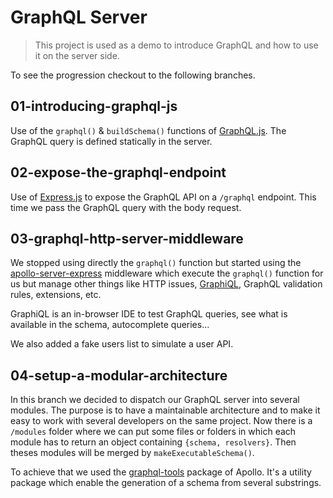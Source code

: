 # GraphQL Server

> This project is used as a demo to introduce GraphQL and how to use it on the server side.

To see the progression checkout to the following branches.

## 01-introducing-graphql-js

Use of the `graphql()` & `buildSchema()` functions of [GraphQL.js].
The GraphQL query is defined statically in the server.

## 02-expose-the-graphql-endpoint

Use of [Express.js] to expose the GraphQL API on a `/graphql` endpoint.
This time we pass the GraphQL query with the body request.

## 03-graphql-http-server-middleware

We stopped using directly the `graphql()` function but started using the [apollo-server-express] middleware which execute the `graphql()` function for us but manage other things like HTTP issues, [GraphiQL], GraphQL validation rules, extensions, etc.

GraphiQL is an in-browser IDE to test GraphQL queries, see what is available in the schema, autocomplete queries...

We also added a fake users list to simulate a user API.

## 04-setup-a-modular-architecture

In this branch we decided to dispatch our GraphQL server into several modules. The purpose is to have a maintainable architecture and to make it easy to work with several developers on the same project.
Now there is a `/modules` folder where we can put some files or folders in which each module has to return an object containing `{schema, resolvers}`. Then theses modules will be merged by `makeExecutableSchema()`.

To achieve that we used the [graphql-tools] package of Apollo. It's a utility package which enable the generation of a schema from several substrings.

[graphql.js]: https://github.com/graphql/graphql-js
[express.js]: http://expressjs.com/
[apollo-server-express]: https://github.com/apollographql/apollo-server
[graphiql]: https://github.com/graphql/graphiql
[graphql-tools]: https://github.com/apollographql/graphql-tools
